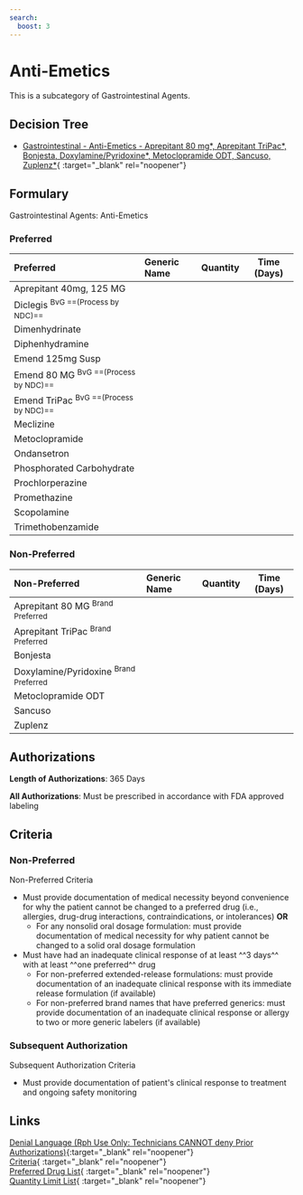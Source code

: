 ```yaml
---
search:
  boost: 3
---
```


# Anti-Emetics

This is a subcategory of Gastrointestinal Agents.

## Decision Tree

- [Gastrointestinal - Anti-Emetics - Aprepitant 80 mg*, Aprepitant TriPac*, Bonjesta, Doxylamine/Pyridoxine*, Metoclopramide ODT, Sancuso, Zuplenz*](https://forms.office.com/Pages/ResponsePage.aspx?id=nPhjxpvvj0G9PUHkbAzgaN9UYz8EqmlIs3_TYn4TbXBUOTM5UllCQTBEM1NNUldKOTc3RTA3M05MViQlQCN0PWcu){ :target="_blank" rel="noopener"}

## Formulary

Gastrointestinal Agents: Anti-Emetics

### Preferred

| Preferred                   | Generic Name | Quantity | Time (Days) |
|:----------------------------|:-------------|:--------:|:-----------:|
| Aprepitant 40mg, 125 MG     |              |          |             |
| Diclegis <sup>BvG ==(Process by NDC)==</sup>     |              |          |             |
| Dimenhydrinate              |              |          |             |
| Diphenhydramine             |              |          |             |
| Emend 125mg Susp            |              |          |             |
| Emend 80 MG <sup>BvG ==(Process by NDC)==</sup>  |              |          |             |
| Emend TriPac <sup>BvG ==(Process by NDC)==</sup> |              |          |             |
| Meclizine                   |              |          |             |
| Metoclopramide              |              |          |             |
| Ondansetron                 |              |          |             |
| Phosphorated Carbohydrate   |              |          |             |
| Prochlorperazine            |              |          |             |
| Promethazine                |              |          |             |
| Scopolamine                 |              |          |             |
| Trimethobenzamide           |              |          |             |

### Non-Preferred

| Non-Preferred                                                                                     | Generic Name | Quantity | Time (Days) |
|:--------------------------------------------------------------------------------------------------|:-------------|:--------:|:-----------:|
| <span title = "Brand Preferred: Emend 80 MG">Aprepitant 80 MG</span> <sup>Brand Preferred</sup>   |              |          |             |
| <span title = "Brand Preferred: Emend TriPac">Aprepitant TriPac</span> <sup>Brand Preferred</sup> |              |          |             |
| Bonjesta                                                                                          |              |          |             |
| <span title = "Brand Preferred: Diclegis">Doxylamine/Pyridoxine</span> <sup>Brand Preferred</sup> |              |          |             |
| Metoclopramide ODT                                                                                |              |          |             |
| Sancuso                                                                                           |              |          |             |
| Zuplenz                                                                                           |              |          |             |

## Authorizations

**Length of Authorizations**: 365 Days

**All Authorizations**: Must be prescribed in accordance with FDA approved labeling

## Criteria

### Non-Preferred 

Non-Preferred Criteria

- Must provide documentation of medical necessity beyond convenience for why the patient cannot be changed to a preferred drug (i.e., allergies, drug-drug interactions, contraindications, or intolerances) **OR**
    - For any nonsolid oral dosage formulation: must provide documentation of medical necessity for why patient cannot be changed to a solid oral dosage formulation
- Must have had an inadequate clinical response of at least ^^3 days^^ with at least ^^one preferred^^ drug
    - For non-preferred extended-release formulations: must provide documentation of an inadequate clinical response with its immediate release formulation (if available)
    - For non-preferred brand names that have preferred generics: must provide documentation of an inadequate clinical response or allergy to two or more generic labelers (if available)

### Subsequent Authorization

Subsequent Authorization Criteria

- Must provide documentation of patient's clinical response to treatment and ongoing safety monitoring

## Links

[Denial Language (Rph Use Only: Technicians CANNOT deny Prior Authorizations)](https://mygainwell-my.sharepoint.com.mcas.ms/:w:/r/personal/rachel_carpenter_gainwelltechnologies_com/_layouts/15/Doc.aspx?sourcedoc=%7BCD777F63-7F18-4713-8D6A-B043BEE631F5%7D&file=Denial%20Language%20Updated%2009112023.docx&action=embedview&mobileredirect=true&wdStartOn=56&cid=f4472ece-6d4f-4694-b0c5-c150a2f53fea){:target="_blank" rel="noopener"} </br>
[Criteria](https://medicaid.ohio.gov/static/PHM/drug-coverage/20231001+UPDL+Criteria+_v2.FINAL.pdf#page=64){ :target="_blank" rel="noopener"} </br>
[Preferred Drug List](https://medicaid.ohio.gov/static/PHM/drug-coverage/20231001_UPDL_V2.FINAL.hyperlinks_added.pdf#page=23){ :target="_blank" rel="noopener"} </br>
[Quantity Limit List](https://spbm.medicaid.ohio.gov/SPDocumentLibrary/DocumentLibrary/UPDL/Quantity%20Limits.pdf){ :target="_blank" rel="noopener"}
